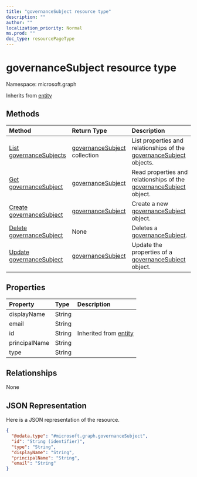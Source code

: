 ```yaml
---
title: "governanceSubject resource type"
description: ""
author: ""
localization_priority: Normal
ms.prod: ""
doc_type: resourcePageType
---
```


# governanceSubject resource type


Namespace: microsoft.graph




Inherits from [entity](../resources/entity.md)

## Methods
|Method|Return Type|Description|
|:---|:---|:---|
|[List governanceSubjects](../api/governancesubject-list.md)|[governanceSubject](../resources/governancesubject.md) collection|List properties and relationships of the [governanceSubject](../resources/governancesubject.md) objects.|
|[Get governanceSubject](../api/governancesubject-get.md)|[governanceSubject](../resources/governancesubject.md)|Read properties and relationships of the [governanceSubject](../resources/governancesubject.md) object.|
|[Create governanceSubject](../api/governancesubject-post-governancesubjects.md)|[governanceSubject](../resources/governancesubject.md)|Create a new [governanceSubject](../resources/governancesubject.md) object.|
|[Delete governanceSubject](../api/governancesubject-delete.md)|None|Deletes a [governanceSubject](../resources/governancesubject.md).|
|[Update governanceSubject](../api/governancesubject-update.md)|[governanceSubject](../resources/governancesubject.md)|Update the properties of a [governanceSubject](../resources/governancesubject.md) object.|

## Properties
|Property|Type|Description|
|:---|:---|:---|
|displayName|String||
|email|String||
|id|String| Inherited from [entity](../resources/entity.md)|
|principalName|String||
|type|String||

## Relationships
None

## JSON Representation
Here is a JSON representation of the resource.
<!-- {
  "blockType": "resource",
  "keyProperty": "id",
  "@odata.type": "microsoft.graph.governanceSubject",
  "baseType": "microsoft.graph.entity",
  "openType": false
}
-->
``` json
{
  "@odata.type": "#microsoft.graph.governanceSubject",
  "id": "String (identifier)",
  "type": "String",
  "displayName": "String",
  "principalName": "String",
  "email": "String"
}
```

